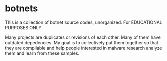 # botnets
This is a collection of botnet source codes, unorganized. For EDUCATIONAL PURPOSES ONLY


Many projects are duplicates or revisions of each other. Many of them have outdated depedencies. My goal is to collectively put them together so that they are compilable and help people interested in malware research analyze them and learn from these samples. 
